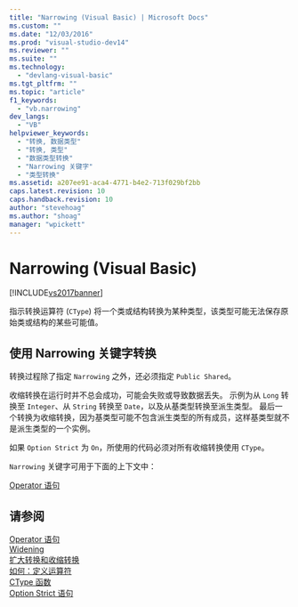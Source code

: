 ```yaml
---
title: "Narrowing (Visual Basic) | Microsoft Docs"
ms.custom: ""
ms.date: "12/03/2016"
ms.prod: "visual-studio-dev14"
ms.reviewer: ""
ms.suite: ""
ms.technology: 
  - "devlang-visual-basic"
ms.tgt_pltfrm: ""
ms.topic: "article"
f1_keywords: 
  - "vb.narrowing"
dev_langs: 
  - "VB"
helpviewer_keywords: 
  - "转换, 数据类型"
  - "转换, 类型"
  - "数据类型转换"
  - "Narrowing 关键字"
  - "类型转换"
ms.assetid: a207ee91-aca4-4771-b4e2-713f029bf2bb
caps.latest.revision: 10
caps.handback.revision: 10
author: "stevehoag"
ms.author: "shoag"
manager: "wpickett"
---
```

# Narrowing (Visual Basic)
[!INCLUDE[vs2017banner](../../../csharp/includes/vs2017banner.md)]

指示转换运算符 \(`CType`\) 将一个类或结构转换为某种类型，该类型可能无法保存原始类或结构的某些可能值。  
  
## 使用 Narrowing 关键字转换  
 转换过程除了指定 `Narrowing` 之外，还必须指定 `Public Shared`。  
  
 收缩转换在运行时并不总会成功，可能会失败或导致数据丢失。  示例为从 `Long` 转换至 `Integer`、从 `String` 转换至 `Date`，以及从基类型转换至派生类型。  最后一个转换为收缩转换，因为基类型可能不包含派生类型的所有成员，这样基类型就不是派生类型的一个实例。  
  
 如果 `Option Strict` 为 `On`，所使用的代码必须对所有收缩转换使用 `CType`。  
  
 `Narrowing` 关键字可用于下面的上下文中：  
  
 [Operator 语句](../../../visual-basic/language-reference/statements/operator-statement.md)  
  
## 请参阅  
 [Operator 语句](../../../visual-basic/language-reference/statements/operator-statement.md)   
 [Widening](../../../visual-basic/language-reference/modifiers/widening.md)   
 [扩大转换和收缩转换](../../../visual-basic/programming-guide/language-features/data-types/widening-and-narrowing-conversions.md)   
 [如何：定义运算符](../../../visual-basic/programming-guide/language-features/procedures/how-to-define-an-operator.md)   
 [CType 函数](../../../visual-basic/language-reference/functions/ctype-function.md)   
 [Option Strict 语句](../../../visual-basic/language-reference/statements/option-strict-statement.md)